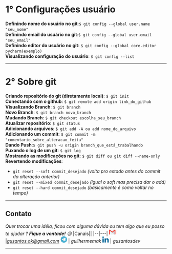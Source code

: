 # 1° Configurações usuário  
**Definindo nome do usuário no git**:`$ git config --global user.name "seu_nome"`       
**Definindo email do usuário no git**:`$ git config --global user.email "seu_email"`     
**Definindo editor do usuário no git**: `$ git config --global core.editor pycharm(exemplo)`  
**Visualizando configuração do usuário**: `$ git config --list`

---

# 2° Sobre git
**Criando repositório do git (diretamente local)**: `$ git init`  
**Conectando com o github**: `$ git remote add origin link_do_github`  
**Visualizando Branch**: `$ git branch`  
**Novo Branch**: `$ git branch novo_branch`  
**Mudando Branch**: `$ git checkout escolha_seu_branch`     
**Atualizar repositório**: `$ git status`    
**Adicionando arquivos**: `$ git add -A ou add nome_do_arquivo`    
**Adicionando um commit**: `$ git commit -m "comentario_sobre_alteracao_feita"`    
**Dando Push**:`$ git push -u origin branch_que_está_trabalhando`  
**Puxando o log de um git**: `$ git log`    
**Mostrando as modificações no git**: `$ git diff ou git diff --name-only`  
**Revertendo modificações**:  
* `git reset --soft commit_desejado` _(volta pro estado antes do commit da alteração anterior)_ 
* `git reset --mixed commit_desejado` _(igual o soft mas precisa dar o add)_ 
* `git reset --hard commit_desejado` _(basicamente é como voltar no tempo)_ 


---

## Contato
*Quer trocar uma idéia, ficou com alguma dúvida ou tem algo que eu posso te ajudar ? **Fique a vontade!** :wink:*
|Canais||
|--|---|
<img src="https://github.com/gusantos1/icons/blob/main/gmail.jpg" width="20" height="20"> |*gusantos.ok@gmail.com*
<img src="https://github.com/gusantos1/icons/blob/main/telegram.svg" width="20" height="20"> | *guilhermemak*
<img src="https://github.com/gusantos1/icons/blob/main/010-linkedin.svg" width="20" height="20"> | *gusantosdev*

---
